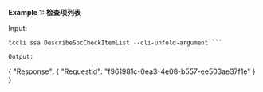 **Example 1: 检查项列表**



Input: 

```
tccli ssa DescribeSocCheckItemList --cli-unfold-argument ```

Output: 
```
{
    "Response": {
        "RequestId": "f961981c-0ea3-4e08-b557-ee503ae37f1e"
    }
}
```

